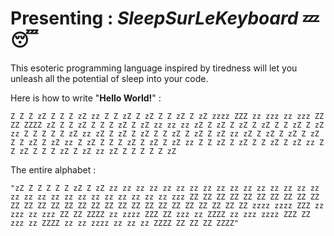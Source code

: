 # Presenting : *SleepSurLeKeyboard* 💤😴

This esoteric programming language inspired by tiredness will let you unleash all the potential of sleep into your code.

Here is how to write "**Hello World!**" :

```
Z Z Z zZ Z Z Z zZ zz Z Z zZ Z zZ Z Z zZ Z zZ zzzz ZZZ zz zzz zz zzz ZZ ZZ ZZZZ zZ Z Z zZ Z Z Z zZ Z zZ zz zz zz zZ Z zZ Z zZ Z zZ Z Z zZ Z zZ zz Z Z Z Z Z zZ zz zZ Z zZ Z zZ Z Z zZ Z zZ Z zZ zz zZ Z zZ Z zZ Z zZ Z Z zZ Z zZ zz Z zZ Z Z Z zZ Z zZ Z zZ zz Z Z zZ Z zZ Z Z zZ Z zZ zz Z Z zZ Z Z Z zZ Z zZ zz zZ Z Z Z Z Z zZ
```

The entire alphabet :
```
"zZ Z Z Z Z Z zZ Z zZ zz zz zz zz zz zz zz zz zz zz zz zz zz zz zz zz zz zz zz zz zz zz zz zz zz zz zz zz zzz ZZ ZZ ZZ ZZ ZZ ZZ ZZ ZZ ZZ ZZ ZZ ZZ ZZ ZZ ZZ ZZ ZZ ZZ ZZ ZZ ZZ ZZ ZZ ZZ ZZ ZZ ZZ ZZ zzzz zzzz ZZZ zz zzz zz zzz ZZ ZZ ZZZZ zz zzzz ZZZ ZZ zzz zz ZZZZ zz zzz zzzz ZZZ ZZ zzz zz ZZZZ zz zz zzzz zz zz zz ZZZZ ZZ ZZ ZZ ZZZZ"
```
